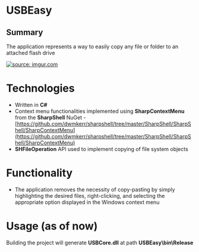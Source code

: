 # USBEasy

## Summary

 The application represents a way to easily copy any file or folder to an attached flash drive

<a href="https://imgur.com/XFm4aTB"><img src="https://i.imgur.com/XFm4aTB.png" title="source: imgur.com" /></a>

# Technologies

- Written in **C#**
- Context menu functionalities implemented using **SharpContextMenu** from the **SharpShell** NuGet - [https://github.com/dwmkerr/sharpshell/tree/master/SharpShell/SharpShell/SharpContextMenu](https://github.com/dwmkerr/sharpshell/tree/master/SharpShell/SharpShell/SharpContextMenu)
- **SHFileOperation** API used to implement copying of file system objects

# Functionality
- The application removes the necessity of copy-pasting by simply highlighting the desired files, right-clicking, and selecting the appropriate option displayed in the Windows context menu

# Usage (as of now)
Building the project will generate **USBCore.dll** at path **USBEasy\bin\Release**

<!--stackedit_data:
eyJoaXN0b3J5IjpbLTE5NTIzOTQ4MzcsMTQ3ODE2ODUyOV19
-->